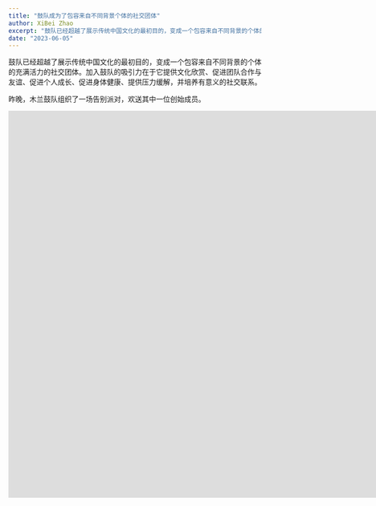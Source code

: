 ```yaml
---
title: "鼓队成为了包容来自不同背景个体的社交团体"
author: XiBei Zhao
excerpt: "鼓队已经超越了展示传统中国文化的最初目的，变成一个包容来自不同背景的个体的充满活力的社交团体。加入鼓队的吸引力在于它提供文化欣赏、促进团队合作与友谊、促进个人成长、促进身体健康、提供压力缓解，并培养有意义的社交联系。昨晚，木兰鼓队组织了一场告别派对，欢送其中一位创始成员。"
date: "2023-06-05"
---
```


鼓队已经超越了展示传统中国文化的最初目的，变成一个包容来自不同背景的个体的充满活力的社交团体。加入鼓队的吸引力在于它提供文化欣赏、促进团队合作与友谊、促进个人成长、促进身体健康、提供压力缓解，并培养有意义的社交联系。

昨晚，木兰鼓队组织了一场告别派对，欢送其中一位创始成员。

<iframe width="1669" height="771" src="https://www.youtube.com/embed/HNis7SudttA" title="Farewell Party for a Founding Member of the Mulan Drum Team" frameborder="0" allow="accelerometer; autoplay; clipboard-write; encrypted-media; gyroscope; picture-in-picture; web-share" allowfullscreen></iframe>
